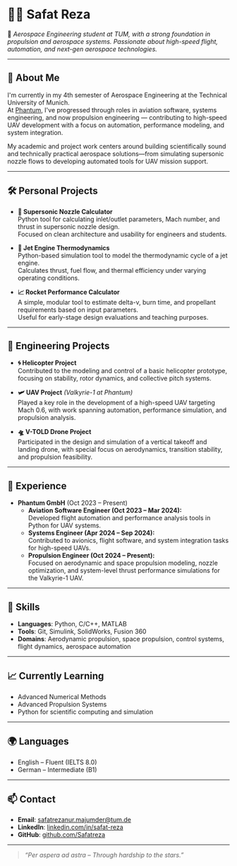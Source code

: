 # 👨‍🚀 Safat Reza

🚀 *Aerospace Engineering student at TUM, with a strong foundation in propulsion and aerospace systems. Passionate about high-speed flight, automation, and next-gen aerospace technologies.*

---

## 🔭 About Me

I'm currently in my 4th semester of Aerospace Engineering at the Technical University of Munich.  
At [Phantum](https://phantum.space), I've progressed through roles in aviation software, systems engineering, and now propulsion engineering — contributing to high-speed UAV development with a focus on automation, performance modeling, and system integration.

My academic and project work centers around building scientifically sound and technically practical aerospace solutions—from simulating supersonic nozzle flows to developing automated tools for UAV mission support.

---

## 🛠️ Personal Projects

- **💨 Supersonic Nozzle Calculator**  
  Python tool for calculating inlet/outlet parameters, Mach number, and thrust in supersonic nozzle design.  
  Focused on clean architecture and usability for engineers and students.

- **🚀 Jet Engine Thermodynamics**  
  Python-based simulation tool to model the thermodynamic cycle of a jet engine.  
  Calculates thrust, fuel flow, and thermal efficiency under varying operating conditions.

- **📈 Rocket Performance Calculator**  
  A simple, modular tool to estimate delta-v, burn time, and propellant requirements based on input parameters.  
  Useful for early-stage design evaluations and teaching purposes.

---

## 🧪 Engineering Projects

- **🌀 Helicopter Project**  
  Contributed to the modeling and control of a basic helicopter prototype, focusing on stability, rotor dynamics, and collective pitch systems.

- **🛩️ UAV Project** *(Valkyrie-1 at Phantum)*  
  Played a key role in the development of a high-speed UAV targeting Mach 0.6, with work spanning automation, performance simulation, and propulsion analysis.

- **🛸 V-TOLD Drone Project**  
  Participated in the design and simulation of a vertical takeoff and landing drone, with special focus on aerodynamics, transition stability, and propulsion feasibility.

---

## 💼 Experience

- **Phantum GmbH** (Oct 2023 – Present)  
  - **Aviation Software Engineer (Oct 2023 – Mar 2024):**  
    Developed flight automation and performance analysis tools in Python for UAV systems.  
  - **Systems Engineer (Apr 2024 – Sep 2024):**  
    Contributed to avionics, flight software, and system integration tasks for high-speed UAVs.  
  - **Propulsion Engineer (Oct 2024 – Present):**  
    Focused on aerodynamic and space propulsion modeling, nozzle optimization, and system-level thrust performance simulations for the Valkyrie-1 UAV.

---

## 🧠 Skills

- **Languages**: Python, C/C++, MATLAB  
- **Tools**: Git, Simulink, SolidWorks, Fusion 360  
- **Domains**: Aerodynamic propulsion, space propulsion, control systems, flight dynamics, aerospace automation

---

## 📈 Currently Learning

- Advanced Numerical Methods  
- Advanced Propulsion Systems  
- Python for scientific computing and simulation

---

## 🌍 Languages

- English – Fluent (IELTS 8.0)  
- German – Intermediate (B1)

---

## 📫 Contact

- **Email**: safatrezanur.majumder@tum.de  
- **LinkedIn**: [linkedin.com/in/safat-reza](https://www.linkedin.com/in/safat-reza)  
- **GitHub**: [github.com/Safatreza](https://github.com/Safatreza)

---

> _“Per aspera ad astra – Through hardship to the stars.”_
